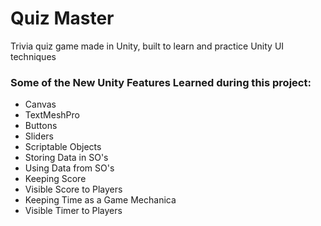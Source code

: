 # Quiz Master
Trivia quiz game made in Unity, built to learn and practice Unity UI techniques

###  Some of the New Unity Features Learned during this project:
- Canvas
- TextMeshPro
- Buttons
- Sliders
- Scriptable Objects
- Storing Data in SO's
- Using Data from SO's
- Keeping Score
- Visible Score to Players
- Keeping Time as a Game Mechanica
- Visible Timer to Players
